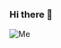 ### Hi there 👋
![Me](https://user-images.githubusercontent.com/88872074/130349407-5fae729e-e984-4354-a6af-8b731877daed.jpg)
<!--
**konyeemeosi78/konyeemeosi78** is a ✨ _special_ ✨ repository because its `README.md` (this file) appears on your GitHub profile.

Here are some ideas to get you started:

- 🔭 I’m currently working on ...
- 🌱 I’m currently learning ...
- 👯 I’m looking to collaborate on ...
- 🤔 I’m looking for help with ...
- 💬 Ask me about ...
- 📫 How to reach me: ...
- 😄 Pronouns: ...
- ⚡ Fun fact: ...
-->
